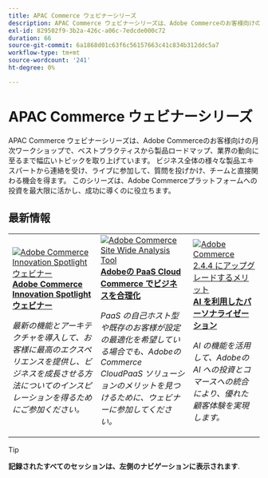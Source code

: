```yaml
---
title: APAC Commerce ウェビナーシリーズ
description: APAC Commerce ウェビナーシリーズは、Adobe Commerceのお客様向けの月次ワークショップで、ベストプラクティスから製品ロードマップ、業界の動向に至るまで幅広いトピックを取り上げています。
exl-id: 829502f9-3b2a-426c-a06c-7edcde000c72
duration: 66
source-git-commit: 6a1868d01c63f6c56157663c41c834b312ddc5a7
workflow-type: tm+mt
source-wordcount: '241'
ht-degree: 0%

---
```


# APAC Commerce ウェビナーシリーズ

APAC Commerce ウェビナーシリーズは、Adobe Commerceのお客様向けの月次ワークショップで、ベストプラクティスから製品ロードマップ、業界の動向に至るまで幅広いトピックを取り上げています。 ビジネス全体の様々な製品エキスパートから連絡を受け、ライブに参加して、質問を投げかけ、チームと直接関わる機会を得ます。 このシリーズは、Adobe Commerceプラットフォームへの投資を最大限に活かし、成功に導くのに役立ちます。

## 最新情報

<table>
<tr>
  <td>
    <a href="https://experienceleague.adobe.com/docs/events/apac-commerce-recordings/2024/innovation-spotlight.html">
      <img alt="Adobe Commerce Innovation Spotlight ウェビナー" src="https://video.tv.adobe.com/v/3427965?format=jpeg" />
    </a>
     <div>
      <a href="https://experienceleague.adobe.com/docs/events/apac-commerce-recordings/2024/innovation-spotlight.html">
        <strong>Adobe Commerce Innovation Spotlight ウェビナー</strong>
      </a>
    </div>
    <p>
    <em>最新の機能とアーキテクチャを導入して、お客様に最高のエクスペリエンスを提供し、ビジネスを成長させる方法についてのインスピレーションを得るためにご参加ください。</em>
    <p>
  </td> 
  <td>
    <a href="https://experienceleague.adobe.com/docs/events/apac-commerce-recordings/2023/adobes-paas-cloud-commerce.html">
      <img alt="Adobe Commerce Site Wide Analysis Tool" src="https://video.tv.adobe.com/v/3419132?format=jpeg" />
    </a>
     <div>
      <a href="https://experienceleague.adobe.com/docs/events/apac-commerce-recordings/2023/adobes-paas-cloud-commerce.html">
        <strong>Adobeの PaaS Cloud Commerce でビジネスを合理化</strong>
      </a>
    </div>
    <p>
    <em>PaaS の自己ホスト型や既存のお客様が設定の最適化を希望している場合でも、AdobeのCommerce CloudPaaS ソリューションのメリットを見つけるために、ウェビナーに参加してください。</em>
    <p>
  </td>
  <td>
    <a href="https://experienceleague.adobe.com/docs/events/apac-commerce-recordings/2023/ai-personalisation.html">
      <img alt="Adobe Commerce 2.4.4 にアップグレードするメリット" src="https://video.tv.adobe.com/v/3419107?format=jpeg" />
    </a>
     <div>
      <a href="https://experienceleague.adobe.com/docs/events/apac-commerce-recordings/2023/ai-personalisation.html">
        <strong>AI を利用したパーソナライゼーション</strong>
      </a>
    </div>
    <p>
    <em>AI の機能を活用して、Adobeの AI への投資とコマースへの統合により、優れた顧客体験を実現します。</em>
    <p>
  </td>
</tr>
</table>

>[!TIP]
>
>**記録されたすべてのセッションは、左側のナビゲーションに表示されます**.
